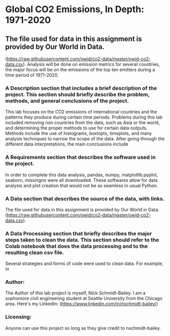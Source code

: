 # Global CO2 Emissions, In Depth: 1971-2020 
## The file used for data in this assignment is provided by Our World in Data.
(https://raw.githubusercontent.com/owid/co2-data/master/owid-co2-data.csv). Analysis will be done on emission metrics for several countries, the major focus will be on the emissions of the top ten emitters during a time period of 1971-2020.
### A Description section that includes a brief description of the project. This section should briefly describe the problem, methods, and general conclusions of the project. 
This lab focuses on the CO2 emissions of international countries and the patterns they produce during certain time periods. Problems during this lab included removing non countries from the data, such as Asia or the world, and determining the proper methods to use for certain data outputs. Methods include the use of histograms, boxlopts, timeplots, and many analysis techniques to narrow the scope of the data. After going through the different data interpretations, the main conclusions include
### A Requirements section that describes the software used in the project.
In order to complete this data analysis, pandas, numpy, matplotlib.pyplot, seaborn, missingno were all downloaded. These softwares allow for data analysis and plot creation that would not be as seamless in usual Python.
### A Data section that describes the source of the data, with links.
The file used for data in this assignment is provided by Our World in Data.(https://raw.githubusercontent.com/owid/co2-data/master/owid-co2-data.csv). 
### A Data Processing section that briefly describes the major steps taken to clean the data. This section should refer to the Colab notebook that does the data processing and to the resulting clean csv file.
Several strategies and forms of code were used to clean data. For example, in 
### Author:
The Author of this lab project is myself, Nick Schmidt-Bailey. I am a sophomore civil engineering student at Seattle University from the Chicago area. Here's my LinkedIn: (https://www.linkedin.com/in/nschmidt-bailey/)
### Licensing:
Anyone can use this project so long as they give credit to nschmidt-bailey. 
